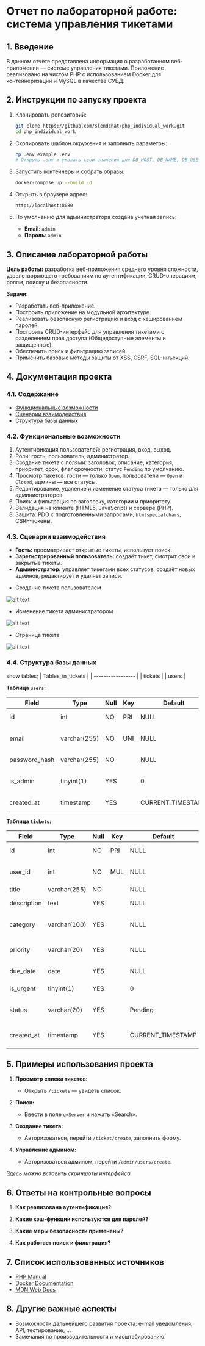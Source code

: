 # Отчет по лабораторной работе: система управления тикетами

## 1. Введение

В данном отчете представлена информация о разработанном веб-приложении — системе управления тикетами. Приложение реализовано на чистом PHP с использованием Docker для контейнеризации и MySQL в качестве СУБД.

## 2. Инструкции по запуску проекта

1. Клонировать репозиторий:

   ```bash
   git clone https://github.com/slendchat/php_individual_work.git
   cd php_individual_work
   ```
2. Скопировать шаблон окружения и заполнить параметры:

   ```bash
   cp .env_example .env
   # Открыть .env и указать свои значения для DB_HOST, DB_NAME, DB_USER, DB_PASS
   ```
3. Запустить контейнеры и собрать образы:

   ```bash
   docker-compose up --build -d
   ```
4. Открыть в браузере адрес:

   ```text
   http://localhost:8080
   ```
5. По умолчанию для администратора создана учетная запись:

   * **Email**: `admin`
   * **Пароль**: `admin`

## 3. Описание лабораторной работы

**Цель работы:** разработка веб-приложения среднего уровня сложности, удовлетворяющего требованиям по аутентификации, CRUD-операциям, ролям, поиску и безопасности.

**Задачи:**

* Разработать веб-приложение.
* Построить приложение на модульной архитектуре.
* Реализовать безопасную регистрацию и вход с хешированием паролей.
* Построить CRUD-интерфейс для управления тикетами с разделением прав доступа (Общедоступные элементы и защищенные).
* Обеспечить поиск и фильтрацию записей.
* Применить базовые методы защиты от XSS, CSRF, SQL-инъекций.

## 4. Документация проекта

### 4.1. Содержание

* [Функциональные возможности](#41-функциональные-возможности)
* [Сценарии взаимодействия](#42-сценарии-взаимодействия)
* [Структура базы данных](#43-структура-базы-данных)

### 4.2. Функциональные возможности

1. Аутентификация пользователей: регистрация, вход, выход.
2. Роли: гость, пользователь, администратор.
3. Создание тикета с полями: заголовок, описание, категория, приоритет, срок, флаг срочности; статус `Pending` по умолчанию.
4. Просмотр тикетов: гости — только `Open`, пользователи — `Open` и `Closed`, админы — все статусы.
5. Редактирование, удаление и изменение статуса тикета — только для администраторов.
6. Поиск и фильтрация по заголовку, категории и приоритету.
7. Валидация на клиенте (HTML5, JavaScript) и сервере (PHP).
8. Защита: PDO с подготовленными запросами, `htmlspecialchars`, CSRF-токены.

### 4.3. Сценарии взаимодействия

* **Гость:** просматривает открытые тикеты, использует поиск.
* **Зарегистрированный пользователь:** создаёт тикет, смотрит свои и закрытые тикеты.
* **Администратор:** управляет тикетами всех статусов, создаёт новых админов, редактирует и удаляет записи.

- Создание тикета пользователем

![alt text](img/ticket_creation.png)

- Изменение тикета администратором

![alt text](img/ticket_editing.png)

- Страница тикета

![alt text](img/ticket_show.png)

### 4.4. Структура базы данных

show tables;
| Tables_in_tickets |
| ----------------- |
| tickets           |
| users             |

**Таблица `users`:**

| Field         | Type         | Null | Key | Default           | Extra             | Описание                      |
| ------------- | ------------ | ---- | --- | ----------------- | ----------------- | ----------------------------- |
| id            | int          | NO   | PRI | NULL              | auto_increment    | Уникальный идентификатор      |
| email         | varchar(255) | NO   | UNI | NULL              |                   | Уникальный логин пользователя |
| password_hash | varchar(255) | NO   |     | NULL              |                   | Хэш пароля (`bcrypt`)         |
| is_admin      | tinyint(1)   | YES  |     | 0                 |                   | Флаг администратора (0/1)     |
| created_at    | timestamp    | YES  |     | CURRENT_TIMESTAMP | DEFAULT_GENERATED | Время создания записи         |

**Таблица `tickets`:**

| Field       | Type         | Null | Key | Default           | Описание                             |
| ----------- | ------------ | ---- | --- | ----------------- | ------------------------------------ |
| id          | int          | NO   | PRI | NULL              | Идентификатор тикета                 |
| user_id     | int          | NO   | MUL | NULL              | Владелец тикета (FK → `users.id`)    |
| title       | varchar(255) | NO   |     | NULL              | Заголовок                            |
| description | text         | YES  |     | NULL              | Описание проблемы                    |
| category    | varchar(100) | YES  |     | NULL              | Категория (Server, Network, etc.)    |
| priority    | varchar(20)  | YES  |     | NULL              | Приоритет (Low, Medium, High)        |
| due_date    | date         | YES  |     | NULL              | Дата исполнения                      |
| is_urgent   | tinyint(1)   | YES  |     | 0                 | Флаг срочности                       |
| status      | varchar(20)  | YES  |     | Pending           | Статус (`Pending`, `Open`, `Closed`) |
| created_at  | timestamp    | YES  |     | CURRENT_TIMESTAMP | Время создания тикета                |

## 5. Примеры использования проекта

1. **Просмотр списка тикетов:**

   * Открыть `/tickets` — увидеть список.
2. **Поиск:**

   * Ввести в поле `q=Server` и нажать «Search».
3. **Создание тикета:**

   * Авторизоваться, перейти `/ticket/create`, заполнить форму.
4. **Управление админом:**

   * Авторизоваться админом, перейти `/admin/users/create`.

*Здесь можно вставить скриншоты интерфейса.*

## 6. Ответы на контрольные вопросы

1. **Как реализована аутентификация?**

   <!-- Ваш ответ -->

2. **Какие хэш-функции используются для паролей?**

   <!-- Ваш ответ -->

3. **Какие меры безопасности применены?**

   <!-- Ваш ответ -->

4. **Как работает поиск и фильтрация?**

   <!-- Ваш ответ -->

## 7. Список использованных источников

* [PHP Manual](https://www.php.net/manual/)
* [Docker Documentation](https://docs.docker.com/)
* [MDN Web Docs](https://developer.mozilla.org/)

## 8. Другие важные аспекты

* Возможности дальнейшего развития проекта: e-mail уведомления, API, тестирование, …
* Замечания по производительности и масштабированию.

